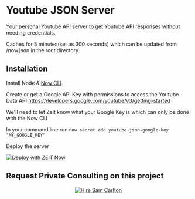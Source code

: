 # Youtube JSON Server


Your personal Youtube API server to get Youtube API responses without needing credentials. 

Caches for 5 minutes(set as 300 seconds) which can be updated from /now.json in the root directory. 



## Installation

Install Node & [Now CLI](https://zeit.co/download).

Create or get a Google API Key with permissions to access the Youtube Data API https://developers.google.com/youtube/v3/getting-started

We'll need to let Zeit know what your Google Key is which can only be done with the Now CLI

In your command line run `now secret add youtube-json-google-key "MY_GOOGLE_KEY"`

Deploy the server

[![Deploy with ZEIT Now](https://zeit.co/button)](https://zeit.co/new/project?template=https://github.com/ThatGuySam/youtube-json-server)


## Request Private Consulting on this project
<p align="center">
  <a href="https://otechie.com/ThatGuySam?ref=badge"><img src="https://api.otechie.com/consultancy/ThatGuySam/badge.svg" alt="Hire Sam Carlton"></a>
</p>
